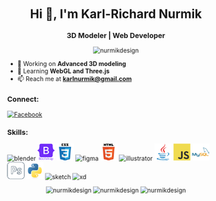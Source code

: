 <h1 align="center">Hi 👋, I'm Karl-Richard Nurmik</h1>
<h3 align="center">3D Modeler | Web Developer</h3>

<p align="center">
  <img src="https://komarev.com/ghpvc/?username=nurmikdesign&color=0e75b6&style=flat" alt="nurmikdesign" />
</p>

- 🔭 Working on **Advanced 3D modeling**
- 🌱 Learning **WebGL and Three.js**
- 📫 Reach me at **[karlnurmik@gmail.com](mailto:karlnurmik@gmail.com)**

<h3 align="left">Connect:</h3>
<p align="left">
  <a href="https://www.facebook.com/karlrichardnurmik/" target="_blank">
    <img src="https://raw.githubusercontent.com/rahuldkjain/github-profile-readme-generator/master/src/images/icons/Social/facebook.svg" alt="Facebook" height="30" width="40" />
  </a>
</p>

<h3 align="left">Skills:</h3>
<p align="left"> 
  <img src="https://download.blender.org/branding/community/blender_community_badge_white.svg" alt="blender" width="40" height="40"/>
  <img src="https://raw.githubusercontent.com/devicons/devicon/master/icons/bootstrap/bootstrap-plain-wordmark.svg" alt="bootstrap" width="40" height="40"/>
  <img src="https://raw.githubusercontent.com/devicons/devicon/master/icons/css3/css3-original-wordmark.svg" alt="css3" width="40" height="40"/>
  <img src="https://www.vectorlogo.zone/logos/figma/figma-icon.svg" alt="figma" width="40" height="40"/>
  <img src="https://raw.githubusercontent.com/devicons/devicon/master/icons/html5/html5-original-wordmark.svg" alt="html5" width="40" height="40"/>
  <img src="https://www.vectorlogo.zone/logos/adobe_illustrator/adobe_illustrator-icon.svg" alt="illustrator" width="40" height="40"/>
  <img src="https://raw.githubusercontent.com/devicons/devicon/master/icons/java/java-original.svg" alt="java" width="40" height="40"/>
  <img src="https://raw.githubusercontent.com/devicons/devicon/master/icons/javascript/javascript-original.svg" alt="javascript" width="40" height="40"/>
  <img src="https://raw.githubusercontent.com/devicons/devicon/master/icons/mysql/mysql-original-wordmark.svg" alt="mysql" width="40" height="40"/>
  <img src="https://raw.githubusercontent.com/devicons/devicon/master/icons/photoshop/photoshop-line.svg" alt="photoshop" width="40" height="40"/>
  <img src="https://raw.githubusercontent.com/devicons/devicon/master/icons/python/python-original.svg" alt="python" width="40" height="40"/>
  <img src="https://www.vectorlogo.zone/logos/sketchapp/sketchapp-icon.svg" alt="sketch" width="40" height="40"/>
  <img src="https://cdn.worldvectorlogo.com/logos/adobe-xd.svg" alt="xd" width="40" height="40"/>
</p>

<p align="center">
  <img src="https://github-readme-stats.vercel.app/api/top-langs?username=nurmikdesign&show_icons=true&locale=en&layout=compact" alt="nurmikdesign" />
  <img src="https://github-readme-stats.vercel.app/api?username=nurmikdesign&show_icons=true&locale=en" alt="nurmikdesign" />
  <img src="https://github-readme-streak-stats.herokuapp.com/?user=nurmikdesign&" alt="nurmikdesign" />
</p>
